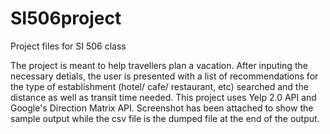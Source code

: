 # SI506project
Project files for SI 506 class

The project is meant to help travellers plan a vacation. After inputing the necessary detials, the user is presented with a list of recommendations for the type of establishment (hotel/ cafe/ restaurant, etc) searched and the distance as well as transit time needed. This project uses Yelp 2.0 API and Google's Direction Matrix API. Screenshot has been attached to show the sample output while the csv file is the dumped file at the end of the output.
